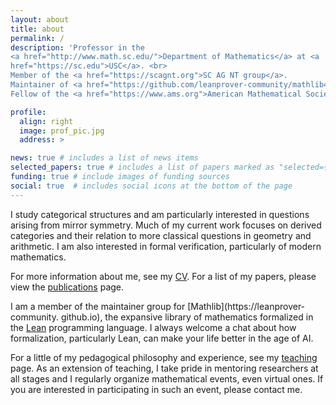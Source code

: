 ```yaml
---
layout: about
title: about
permalink: /
description: 'Professor in the
<a href="http://www.math.sc.edu/">Department of Mathematics</a> at <a
href="https://sc.edu">USC</a>. <br>
Member of the <a href="https://scagnt.org">SC AG NT group</a>.
Maintainer of <a href="https://github.com/leanprover-community/mathlib4">Mathlib</a>. <br>
Fellow of the <a href="https://www.ams.org">American Mathematical Society</a>.<br><br>'

profile:
  align: right
  image: prof_pic.jpg
  address: >

news: true # includes a list of news items
selected_papers: true # includes a list of papers marked as "selected={true}"
funding: true # include images of funding sources
social: true  # includes social icons at the bottom of the page
---
```


I study categorical structures and am particularly interested in questions arising
from mirror symmetry. Much of my current work focuses on derived categories and
their relation to more classical questions in geometry and arithmetic. I am also
interested in formal verification, particularly of modern mathematics.

For more information about me, see my <a href="{{ '/assets/pdf/ballard_cv.pdf'
| prepend: site.baseurl | prepend: site.url }}">CV</a>. For a list of my
papers, please view the <a href="./publications/">publications</a> page.

I am a member of the maintainer group for [Mathlib](https://leanprover-community.
github.io), the expansive library of mathematics formalized in the
[Lean](https://lean-lang.org) programming language. I always welcome a
chat about how formalization, particularly Lean, can make your life better
in the age of AI.

For a little of my pedagogical philosophy and experience, see my <a
href="./teaching">teaching</a> page. As an extension of teaching, I take pride
in mentoring researchers at all stages and I regularly organize mathematical
events, even virtual ones. If you are interested in participating
in such an event, please contact me.
